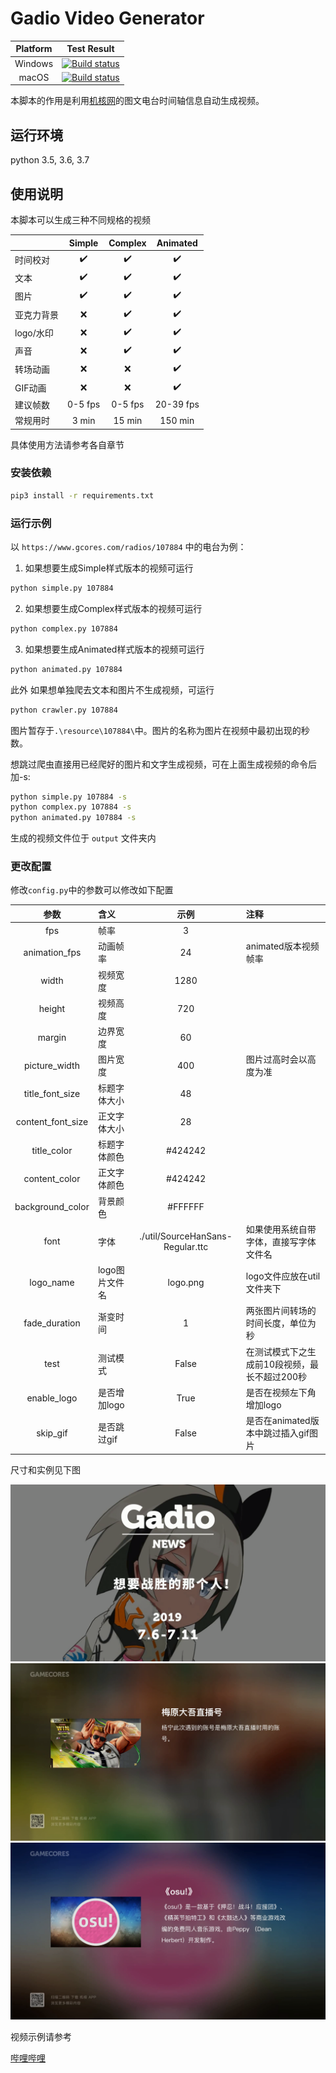 # Gadio Video Generator

|Platform|Test Result|
|:---:|:---:|
|Windows|[![Build status](https://rabbitism.visualstudio.com/GadioVideo/_apis/build/status/GadioVideo-Python%20Windows%20Test)](https://rabbitism.visualstudio.com/GadioVideo/_build/latest?definitionId=2)|
|macOS|[![Build status](https://rabbitism.visualstudio.com/GadioVideo/_apis/build/status/GadioVideo-Python%20macOS)](https://rabbitism.visualstudio.com/GadioVideo/_build/latest?definitionId=1)|

本脚本的作用是利用[机核网](https://www.gcores.com)的图文电台时间轴信息自动生成视频。

## 运行环境

python 3.5, 3.6, 3.7

## 使用说明

本脚本可以生成三种不同规格的视频

||Simple|Complex|Animated|
|:---|:---:|:---:|:---:|
|时间校对|:heavy_check_mark:|:heavy_check_mark:|:heavy_check_mark:|
|文本|:heavy_check_mark:|:heavy_check_mark:|:heavy_check_mark:|
|图片|:heavy_check_mark:|:heavy_check_mark:|:heavy_check_mark:|
|亚克力背景|:x:|:heavy_check_mark:|:heavy_check_mark:|
|logo/水印|:x:|:heavy_check_mark:|:heavy_check_mark:|
|声音|:x:|:heavy_check_mark:|:heavy_check_mark:|
|转场动画|:x:|:x:|:heavy_check_mark:|
|GIF动画|:x:|:x:|:heavy_check_mark:|
|建议帧数|0-5 fps|0-5 fps|20-39 fps|
|常规用时|3 min|15 min|150 min|

具体使用方法请参考各自章节

### 安装依赖

```bash
pip3 install -r requirements.txt
```

### 运行示例

以 `https://www.gcores.com/radios/107884` 中的电台为例：

1. 如果想要生成Simple样式版本的视频可运行

```bash
python simple.py 107884
```

2. 如果想要生成Complex样式版本的视频可运行

```bash
python complex.py 107884
```

3. 如果想要生成Animated样式版本的视频可运行

```bash
python animated.py 107884
```

此外
如果想单独爬去文本和图片不生成视频，可运行

```bash
python crawler.py 107884
```

图片暂存于`.\resource\107884\`中。图片的名称为图片在视频中最初出现的秒数。

想跳过爬虫直接用已经爬好的图片和文字生成视频，可在上面生成视频的命令后加-s:

```bash
python simple.py 107884 -s
python complex.py 107884 -s
python animated.py 107884 -s
```

生成的视频文件位于 `output` 文件夹内

### 更改配置

修改`config.py`中的参数可以修改如下配置

|参数|含义|示例|注释|
|:---:|:---|:---:|:---|
|fps|帧率|3|
|animation_fps|动画帧率|24|animated版本视频帧率|
|width|视频宽度|1280|
|height|视频高度|720|
|margin|边界宽度|60|
|picture_width|图片宽度|400|图片过高时会以高度为准|
|title_font_size|标题字体大小|48|
|content_font_size|正文字体大小|28|
|title_color|标题字体颜色|#424242|
|content_color|正文字体颜色|#424242|
|background_color|背景颜色|#FFFFFF|
|font|字体|./util/SourceHanSans-Regular.ttc|如果使用系统自带字体，直接写字体文件名|
|logo_name|logo图片文件名|logo.png|logo文件应放在util文件夹下|
|fade_duration|渐变时间|1|两张图片间转场的时间长度，单位为秒|
|test|测试模式|False|在测试模式下之生成前10段视频，最长不超过200秒|
|enable_logo|是否增加logo|True|是否在视频左下角增加logo|
|skip_gif|是否跳过gif|False|是否在animated版本中跳过插入gif图片|

尺寸和实例见下图

![sample](doc/sample1.png)
![sample](doc/sample2.png)
![sample](doc/sample3.png)

视频示例请参考

[哔哩哔哩](https://www.bilibili.com/video/av59856563)